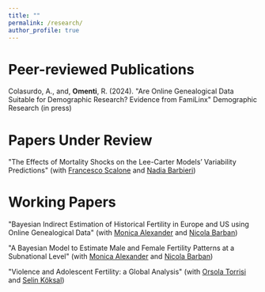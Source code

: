 ```yaml
---
title: ""
permalink: /research/
author_profile: true
---
```

Peer-reviewed Publications
=====

Colasurdo, A., and, **Omenti**, R. (2024). "Are Online Genealogical Data Suitable for Demographic Research? Evidence from FamiLinx" Demographic Research (in press)


Papers Under Review 
=====

"The Effects of Mortality Shocks on the Lee-Carter Models’ Variability Predictions" (with [Francesco Scalone](https://www.unibo.it/sitoweb/francesco.scalone) and [Nadia Barbieri](https://www.unibo.it/sitoweb/nadia.barbieri2))

Working Papers
=====
"Bayesian Indirect Estimation of Historical Fertility in Europe and US using Online Genealogical Data" (with [Monica Alexander](https://www.monicaalexander.com) and [Nicola Barban](http://nicolabarban.com))

"A Bayesian Model to Estimate Male and Female Fertility Patterns at a Subnational Level" (with [Monica Alexander](https://www.monicaalexander.com) and [Nicola Barban](http://nicolabarban.com))

"Violence and Adolescent Fertility: a Global Analysis" (with [Orsola Torrisi](https://www.orsolatorrisi.com) and [Selin Köksal](https://www.lshtm.ac.uk/aboutus/people/koksal.selin))













